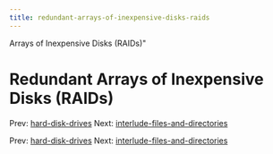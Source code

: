 ```yaml
---
title: redundant-arrays-of-inexpensive-disks-raids
---
```


Arrays of Inexpensive Disks (RAIDs)"

# Redundant Arrays of Inexpensive Disks (RAIDs)

Prev: [hard-disk-drives](hard-disk-drives.md)
Next:
[interlude-files-and-directories](interlude-files-and-directories.md)

Prev: [hard-disk-drives](hard-disk-drives.md)
Next:
[interlude-files-and-directories](interlude-files-and-directories.md)
